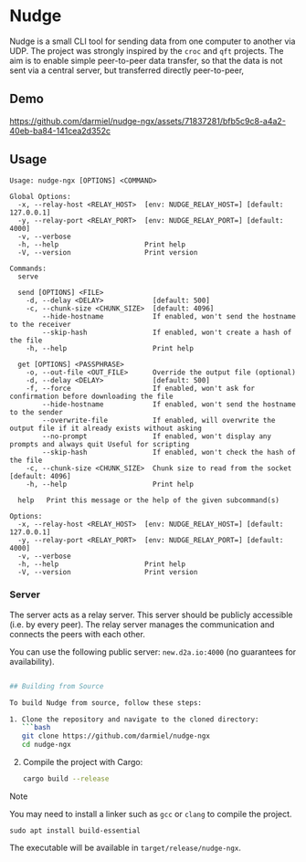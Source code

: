 # Nudge

Nudge is a small CLI tool for sending data from one computer to another via UDP. 
The project was strongly inspired by the `croc` and `qft` projects.
The aim is to enable simple peer-to-peer data transfer, so that the data is not sent via a central server, but transferred directly peer-to-peer,

## Demo

https://github.com/darmiel/nudge-ngx/assets/71837281/bfb5c9c8-a4a2-40eb-ba84-141cea2d352c

## Usage

```
Usage: nudge-ngx [OPTIONS] <COMMAND>

Global Options:
  -x, --relay-host <RELAY_HOST>  [env: NUDGE_RELAY_HOST=] [default: 127.0.0.1]
  -y, --relay-port <RELAY_PORT>  [env: NUDGE_RELAY_PORT=] [default: 4000]
  -v, --verbose
  -h, --help                     Print help
  -V, --version                  Print version

Commands:
  serve
    
  send [OPTIONS] <FILE>
    -d, --delay <DELAY>            [default: 500]
    -c, --chunk-size <CHUNK_SIZE>  [default: 4096]
        --hide-hostname            If enabled, won't send the hostname to the receiver
        --skip-hash                If enabled, won't create a hash of the file
    -h, --help                     Print help
  
  get [OPTIONS] <PASSPHRASE>
    -o, --out-file <OUT_FILE>      Override the output file (optional)
    -d, --delay <DELAY>            [default: 500]
    -f, --force                    If enabled, won't ask for confirmation before downloading the file
        --hide-hostname            If enabled, won't send the hostname to the sender
        --overwrite-file           If enabled, will overwrite the output file if it already exists without asking
        --no-prompt                If enabled, won't display any prompts and always quit Useful for scripting
        --skip-hash                If enabled, won't check the hash of the file
    -c, --chunk-size <CHUNK_SIZE>  Chunk size to read from the socket [default: 4096]
    -h, --help                     Print help
    
  help   Print this message or the help of the given subcommand(s)

Options:
  -x, --relay-host <RELAY_HOST>  [env: NUDGE_RELAY_HOST=] [default: 127.0.0.1]
  -y, --relay-port <RELAY_PORT>  [env: NUDGE_RELAY_PORT=] [default: 4000]
  -v, --verbose
  -h, --help                     Print help
  -V, --version                  Print version
```

### Server

The server acts as a relay server. 
This server should be publicly accessible (i.e. by every peer). 
The relay server manages the communication and connects the peers with each other.

You can use the following public server: `new.d2a.io:4000` (no guarantees for availability).

```bash

## Building from Source

To build Nudge from source, follow these steps:

1. Clone the repository and navigate to the cloned directory:
   ```bash
   git clone https://github.com/darmiel/nudge-ngx
   cd nudge-ngx
   ```

2. Compile the project with Cargo:
   ```bash
   cargo build --release
   ```

> [!NOTE]
> You may need to install a linker such as `gcc` or `clang` to compile the project.
> ```console
> sudo apt install build-essential
> ```

The executable will be available in `target/release/nudge-ngx`.

<!--
## TODO

- [x] Send file meta over socket (hostname, ...)
- [x] Send Hostname + Let the user hide the hostname
- [x] Add env vars for relay-host / -port\
- [x] Hash Check
- [x] Logger (Verbose Mode)
- [ ] AES
- [ ] Compression
- [x] Make options global
- [x] Option to overwrite file
- [x] Server should send errors
- [x] Filename by sender
-->